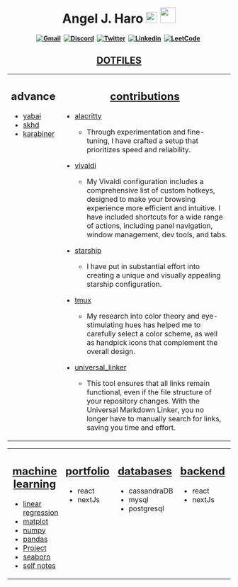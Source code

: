 <h1 align="center"><b> Angel J. Haro 
<img src="https://docs.google.com/uc?export=download&id=1JqFc6WL-cTtJBQgW9tusQAZhQ3H9hGae" alt="" height="25" >
<img src="https://docs.google.com/uc?export=download&id=1HsBpakQVutfOmxBcPbGpKdo_oGEoKJZT" alt="" height="35" >
</h1>

<!-- START  -->
<div align="center">
<a href="https://aharoj.io"><img src="https://img.shields.io/badge/website-000000?style=for-the-badge&logo=Portfolio&logoColor=white" alt="Gmail" /></a>&nbsp;
<a href="https://discord.gg/HDDQ6pUMHt"><img src="https://img.shields.io/badge/Discord-7289DA?style=for-the-badge&logo=discord&logoColor=white" alt="Discord" /></a>&nbsp;
<a href="https://twitter.com/aharoJ"><img src="https://img.shields.io/badge/Twitter-1DA1F2?style=for-the-badge&logo=twitter&logoColor=white" alt="Twitter" /></a>&nbsp;
<a href="https://www.linkedin.com/in/aharoJ/"><img src="https://img.shields.io/badge/LinkedIn-0077B5?style=for-the-badge&logo=linkedin&logoColor=white" alt="Linkedin" /></a>&nbsp;
<a href="https://leetcode.com/aharoJ/"><img src="https://img.shields.io/badge/-LeetCode-FFA116?style=for-the-badge&logo=LeetCode&logoColor=black" alt="LeetCode" /></a>&nbsp;
<br/>
</div>  
<!-- END -->


<h2 align="center"><a href=""> DOTFILES </a> </h2>

<!-- START -->
<table><tr><td valign="top" width="20%">
<h2 align="center"> advance </h2>

- [yabai](https://github.com/aharoJ/yabai-skhd-config)
- [skhd](https://github.com/aharoJ/yabai-skhd-config)
- [karabiner]()


<!-- MID -->
</td><td valign="top" width="80%">
<h2 align="center"> <a href="https://aharoj.io"> contributions </a> </h2>

- [alacritty](https://github.com/aharoJ/dot-alacritty)
  - Through experimentation and fine-tuning, I have crafted a setup that prioritizes speed and reliability. 


- [vivaldi](https://github.com/aharoJ/dot-vivaldi)
  - My Vivaldi configuration includes a comprehensive list of custom hotkeys, designed to make your browsing experience more efficient and intuitive. I have included shortcuts for a wide range of actions, including panel navigation, window management, dev tools, and tabs. 


- [starship](https://github.com/aharoJ/dot-starship)
  - I have put in substantial effort into creating a unique and visually appealing starship configuration. 

- [tmux](https://github.com/aharoJ/tmux-config)
  - My research into color theory and eye-stimulating hues has helped me to carefully select a color scheme, as well as handpick icons that complement the overall design.

- [universal_linker]()
  - This tool ensures that all links remain functional, even if the file structure of your repository changes. With the Universal Markdown Linker, you no longer have to manually search for links, saving you time and effort.

</tr></tr></table> 
<!-- END -->














<!-- START -->
<table><tr><td valign="top" width="33%">
<h2 align="center"> <a href=""> machine learning  </h2>

- linear regression
- matplot
- numpy
- pandas
- Project
- seaborn
- self notes

</td><td valign="top" width="33%">
<h2 align="center"> <a href=""> portfolio </a> </h2>

- react
- nextJs

</td><td valign="top" width="33%">
<h2 align="center"> <a href=""> databases </a> </h2>

- cassandraDB
- mysql
- postgresql

</td><td valign="top" width="33%">
<h2 align="center"> <a href=""> backend </a> </h2>

- react
- nextJs

</td><td valign="top" width="33%">
<h2 align="center"> <a href=""> hehe </a> </h2>

- react
- nextJs

</td><td valign="top" width="35%">
<h2 align="center"> <a href=""> fullstack </a> </h2>

- apple redesign
- reverse engineering twitter
</tr></tr></table> 
<!-- END -->



